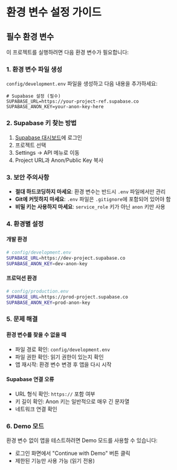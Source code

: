 # 환경 변수 설정 가이드

## 필수 환경 변수

이 프로젝트를 실행하려면 다음 환경 변수가 필요합니다:

### 1. 환경 변수 파일 생성

`config/development.env` 파일을 생성하고 다음 내용을 추가하세요:

```env
# Supabase 설정 (필수)
SUPABASE_URL=https://your-project-ref.supabase.co
SUPABASE_ANON_KEY=your-anon-key-here
```

### 2. Supabase 키 찾는 방법

1. [Supabase 대시보드](https://supabase.com/dashboard)에 로그인
2. 프로젝트 선택
3. Settings → API 메뉴로 이동
4. Project URL과 Anon/Public Key 복사

### 3. 보안 주의사항

- **절대 하드코딩하지 마세요**: 환경 변수는 반드시 `.env` 파일에서만 관리
- **Git에 커밋하지 마세요**: `.env` 파일은 `.gitignore`에 포함되어 있어야 함
- **비밀 키는 사용하지 마세요**: `service_role` 키가 아닌 `anon` 키만 사용

### 4. 환경별 설정

#### 개발 환경
```bash
# config/development.env
SUPABASE_URL=https://dev-project.supabase.co
SUPABASE_ANON_KEY=dev-anon-key
```

#### 프로덕션 환경
```bash
# config/production.env
SUPABASE_URL=https://prod-project.supabase.co
SUPABASE_ANON_KEY=prod-anon-key
```

### 5. 문제 해결

#### 환경 변수를 찾을 수 없을 때
- 파일 경로 확인: `config/development.env`
- 파일 권한 확인: 읽기 권한이 있는지 확인
- 앱 재시작: 환경 변수 변경 후 앱을 다시 시작

#### Supabase 연결 오류
- URL 형식 확인: `https://` 포함 여부
- 키 길이 확인: Anon 키는 일반적으로 매우 긴 문자열
- 네트워크 연결 확인

### 6. Demo 모드

환경 변수 없이 앱을 테스트하려면 Demo 모드를 사용할 수 있습니다:
- 로그인 화면에서 "Continue with Demo" 버튼 클릭
- 제한된 기능만 사용 가능 (읽기 전용)